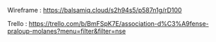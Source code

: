 Wireframe :
https://balsamiq.cloud/s2h94s5/p587n1g/rD100

Trello :
https://trello.com/b/BmFSpK7E/association-d%C3%A9fense-praloup-molanes?menu=filter&filter=nse
